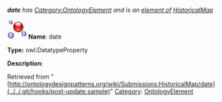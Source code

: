 ___date__ has [Category:OntologyElement](../../Category/OntologyElement "Category:OntologyElement") and is an [element of](../../Property/ElementOf "Property:ElementOf") [HistoricalMap](../../Submissions/HistoricalMap "Submissions:HistoricalMap")_


  




[![DatatypeProperty](../../images/thumb/a/a5/DatatypeProperty.gif/45px-DatatypeProperty.gif)](../../Image/DatatypeProperty.gif "DatatypeProperty")
__Name__: date 


__Type:__ owl:DatatypeProperty 


__Description__: 





Retrieved from "[http://ontologydesignpatterns.org/wiki/Submissions:HistoricalMap/date](../../.git/hooks/post-update.sample)"
 [Category](http://ontologydesignpatterns.org/wiki/Special:Categories "Special:Categories"): [OntologyElement](../../Category/OntologyElement "Category:OntologyElement")